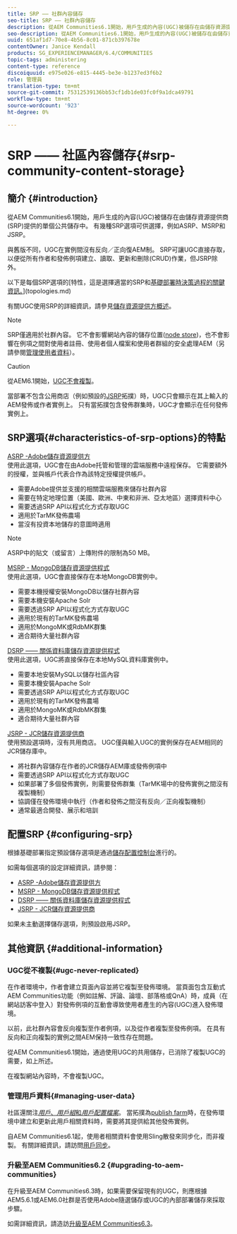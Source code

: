 ```yaml
---
title: SRP —— 社群內容儲存
seo-title: SRP —— 社群內容儲存
description: 從AEM Communities6.1開始，用戶生成的內容(UGC)被儲存在由儲存資源提供商(SRP)提供的單個公共儲存中
seo-description: 從AEM Communities6.1開始，用戶生成的內容(UGC)被儲存在由儲存資源提供商(SRP)提供的單個公共儲存中
uuid: 651af1d7-70e8-4b56-8c01-871cb397678e
contentOwner: Janice Kendall
products: SG_EXPERIENCEMANAGER/6.4/COMMUNITIES
topic-tags: administering
content-type: reference
discoiquuid: e975e026-e815-4445-be3e-b1237ed3f6b2
role: 管理員
translation-type: tm+mt
source-git-commit: 75312539136bb53cf1db1de03fc0f9a1dca49791
workflow-type: tm+mt
source-wordcount: '923'
ht-degree: 0%

---
```



# SRP —— 社區內容儲存{#srp-community-content-storage}

## 簡介 {#introduction}

從AEM Communities6.1開始，用戶生成的內容(UGC)被儲存在由儲存資源提供商(SRP)提供的單個公共儲存中。 有幾種SRP選項可供選擇，例如ASRP、MSRP和JSRP。

與舊版不同，UGC在實例間沒有反向／正向復AEM制。 SRP可讓UGC直接存取，以便從所有作者和發佈例項建立、讀取、更新和刪除(CRUD)作業，但JSRP除外。

以下是每個SRP選項的[特性，這是選擇適當的SRP和[基礎部署時決策過程的關鍵資訊。](#characteristics-of-srp-options)](topologies.md)

有關UGC使用SRP的詳細資訊，請參見[儲存資源提供方概述](srp.md)。

>[!NOTE]
>
>SRP僅適用於社群內容。 它不會影響網站內容的儲存位置([node store](../../help/sites-deploying/data-store-config.md))，也不會影響在例項之間對使用者註冊、使用者個人檔案和使用者群組的安全處理AEM（另請參閱[管理使用者資料](#managing-user-data)）。

>[!CAUTION]
>
>從AEM6.1開始，[UGC不會複製](#ugc-never-replicated)。
>
>當部署不包含公用商店（例如預設的[JSRP](topologies.md#jsrp)拓撲）時，UGC只會顯示在其上輸入的AEM發佈或作者實例上。 只有當拓撲包含發佈群集時，UGC才會顯示在任何發佈實例上。

## SRP選項{#characteristics-of-srp-options}的特點

[ASRP -Adobe儲存資源提供方](asrp.md)\
使用此選項，UGC會在由Adobe托管和管理的雲端服務中遠程保存。 它需要額外的授權，並與帳戶代表合作為該特定授權提供帳戶。

* 需要Adobe提供並支援的相關雲端服務來儲存社群內容
* 需要在特定地理位置（美國、歐洲、中東和非洲、亞太地區）選擇資料中心
* 需要透過SRP API以程式化方式存取UGC
* 適用於TarMK發佈農場
* 當沒有投資本地儲存的意圖時適用

>[!NOTE]
>
>ASRP中的貼文（或留言）上傳附件的限制為50 MB。

[MSRP - MongoDB儲存資源提供程式](msrp.md)\
使用此選項，UGC會直接保存在本地MongoDB實例中。

* 需要本機授權安裝MongoDB以儲存社群內容
* 需要本機安裝Apache Solr
* 需要透過SRP API以程式化方式存取UGC
* 適用於現有的TarMK發佈農場
* 適用於MongoMK或RdbMK群集
* 適合期待大量社群內容

[DSRP —— 關係資料庫儲存資源提供程式](dsrp.md)\
使用此選項，UGC將直接保存在本地MySQL資料庫實例中。

* 需要本地安裝MySQL以儲存社區內容
* 需要本機安裝Apache Solr
* 需要透過SRP API以程式化方式存取UGC
* 適用於現有的TarMK發佈農場
* 適用於MongoMK或RdbMK群集
* 適合期待大量社群內容

[JSRP - JCR儲存資源提供商](jsrp.md)\
使用預設選項時，沒有共用商店。 UGC僅與輸入UGC的實例保存在AEM相同的JCR儲存庫中。

* 將社群內容儲存在作者的JCR儲存AEM庫或發佈例項中
* 需要透過SRP API以程式化方式存取UGC
* 如果部署了多個發佈實例，則需要發佈群集（TarMK場中的發佈實例之間沒有複製機制）
* 協調僅在發佈環境中執行（作者和發佈之間沒有反向／正向複製機制）
* 通常最適合開發、展示和培訓

## 配置SRP {#configuring-srp}

根據基礎部署指定預設儲存選項是通過[儲存配置控制台](srp-config.md)進行的。

如需每個選項的設定詳細資訊，請參閱：

* [ASRP -Adobe儲存資源提供方](asrp.md)
* [MSRP - MongoDB儲存資源提供程式](msrp.md)
* [DSRP —— 關係資料庫儲存資源提供程式](dsrp.md)
* [JSRP - JCR儲存資源提供商](jsrp.md)

如果未主動選擇儲存選項，則預設啟用JSRP。

## 其他資訊 {#additional-information}

### UGC從不複製{#ugc-never-replicated}

在作者環境中，作者會建立頁面內容並將它複製至發佈環境。 當頁面包含互動式AEM Communities功能（例如註解、評論、論壇、部落格或QnA）時，成員（在網站訪客中登入）對發佈例項的互動會導致使用者產生的內容(UGC)進入發佈環境。

以前，此社群內容會反向複製至作者例項，以及從作者複製至發佈例項。 在具有反向和正向複製的實例之間AEM保持一致性存在問題。

從AEM Communities6.1開始，通過使用UGC的共用儲存，已消除了複製UGC的需要，如上所述。

在複製網站內容時，不會複製UGC。

### 管理用戶資料{#managing-user-data}

社區還關注&#x200B;[*用戶*、*用戶組*&#x200B;和&#x200B;*用戶配置檔案*](users.md)。 當拓撲為[publish farm](../../help/sites-deploying/recommended-deploys.md#tarmk-farm)時，在發佈環境中建立和更新此用戶相關資料時，需要將其提供給其他發佈實例。

自AEM Communities6.1起，使用者相關資料會使用Sling散發來同步化，而非複製。 有關詳細資訊，請訪問[用戶同步](sync.md)。

### 升級至AEM Communities6.2 {#upgrading-to-aem-communities}

在升級至AEM Communities6.3時，如果需要保留現有的UGC，則應根據AEM5.6.1或AEM6.0社群是否使用Adobe隨選儲存或UGC的內部部署儲存來採取步驟。

如需詳細資訊，請造訪[升級至AEM Communities6.3](upgrade.md)。
